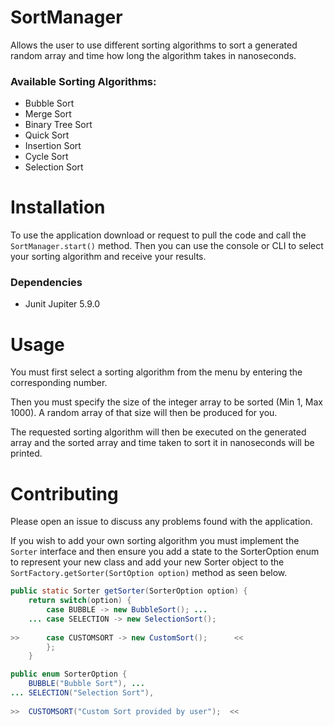 # SortManager
Allows the user to use different sorting algorithms to sort a generated random array and time how long the algorithm takes in nanoseconds.
### Available Sorting Algorithms:
* Bubble Sort
* Merge Sort
* Binary Tree Sort
* Quick Sort
* Insertion Sort
* Cycle Sort
* Selection Sort

# Installation
To use the application download or request to pull the code and call the `SortManager.start()` method. Then you can use the console or CLI to select your sorting algorithm and receive your results.
### Dependencies
* Junit Jupiter 5.9.0

# Usage
You must first select a sorting algorithm from the menu by entering the corresponding number.

Then you must specify the size of the integer array to be sorted (Min 1, Max 1000). A random array of that size will then be produced for you.

The requested sorting algorithm will then be executed on the generated array and the sorted array and time taken to sort it in nanoseconds will be printed.

# Contributing
Please open an issue to discuss any problems found with the application.

If you wish to add your own sorting algorithm you must implement the `Sorter` interface and then ensure you add a state to the SorterOption enum to represent your new class and add your new Sorter object to the `SortFactory.getSorter(SortOption option)` method as seen below.

```java
public static Sorter getSorter(SorterOption option) {
    return switch(option) {
        case BUBBLE -> new BubbleSort(); ...
    ... case SELECTION -> new SelectionSort();
            
>>      case CUSTOMSORT -> new CustomSort();      <<
        };
    }
```

```java
public enum SorterOption {
    BUBBLE("Bubble Sort"), ...
... SELECTION("Selection Sort"),
    
>>  CUSTOMSORT("Custom Sort provided by user");  <<
```

